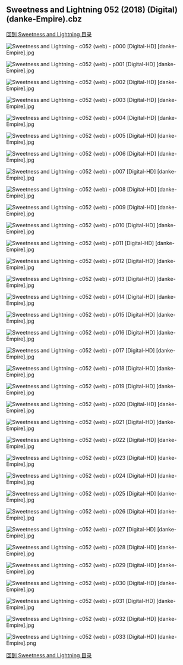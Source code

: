 ## Sweetness and Lightning 052 (2018) (Digital) (danke-Empire).cbz


[回到 Sweetness and Lightning 目录](https://github.com/alicewish/markdown/blob/master/series/Sweetness-Lightning.md)


![Sweetness and Lightning - c052 (web) - p000 [Digital-HD] [danke-Empire].jpg](https://wx1.sinaimg.cn/large/6a9fdecagy1fp7gujrf9qj21j82cwtpt.jpg)

![Sweetness and Lightning - c052 (web) - p001 [Digital-HD] [danke-Empire].jpg](https://wx1.sinaimg.cn/large/6a9fdecagy1fp7gv0tmrcj21kw28zhdt.jpg)

![Sweetness and Lightning - c052 (web) - p002 [Digital-HD] [danke-Empire].jpg](https://wx1.sinaimg.cn/large/6a9fdecagy1fp7gvd4q0dj21kw28zb29.jpg)

![Sweetness and Lightning - c052 (web) - p003 [Digital-HD] [danke-Empire].jpg](https://wx1.sinaimg.cn/large/6a9fdecagy1fp7gvqwawsj21kw28zb29.jpg)

![Sweetness and Lightning - c052 (web) - p004 [Digital-HD] [danke-Empire].jpg](https://wx1.sinaimg.cn/large/6a9fdecagy1fp7gw5s8wxj21kw28zhdt.jpg)

![Sweetness and Lightning - c052 (web) - p005 [Digital-HD] [danke-Empire].jpg](https://wx1.sinaimg.cn/large/6a9fdecagy1fp7gwfg4e0j21kw28zb29.jpg)

![Sweetness and Lightning - c052 (web) - p006 [Digital-HD] [danke-Empire].jpg](https://wx1.sinaimg.cn/large/6a9fdecagy1fp7gwq0gzyj21kw28z1kx.jpg)

![Sweetness and Lightning - c052 (web) - p007 [Digital-HD] [danke-Empire].jpg](https://wx1.sinaimg.cn/large/6a9fdecagy1fp7gx13qrej21kw28z1kx.jpg)

![Sweetness and Lightning - c052 (web) - p008 [Digital-HD] [danke-Empire].jpg](https://wx1.sinaimg.cn/large/6a9fdecagy1fp7gxa1n2cj21kw28zb29.jpg)

![Sweetness and Lightning - c052 (web) - p009 [Digital-HD] [danke-Empire].jpg](https://wx1.sinaimg.cn/large/6a9fdecagy1fp7gxnkvorj21kw28z7wh.jpg)

![Sweetness and Lightning - c052 (web) - p010 [Digital-HD] [danke-Empire].jpg](https://wx1.sinaimg.cn/large/6a9fdecagy1fp7gxxtd13j21kw28z4qp.jpg)

![Sweetness and Lightning - c052 (web) - p011 [Digital-HD] [danke-Empire].jpg](https://wx1.sinaimg.cn/large/6a9fdecagy1fp7gy933y6j21kw28z4qp.jpg)

![Sweetness and Lightning - c052 (web) - p012 [Digital-HD] [danke-Empire].jpg](https://wx1.sinaimg.cn/large/6a9fdecagy1fp7gykscm8j21kw28zb29.jpg)

![Sweetness and Lightning - c052 (web) - p013 [Digital-HD] [danke-Empire].jpg](https://wx1.sinaimg.cn/large/6a9fdecagy1fp7gyvur20j21kw28z1kx.jpg)

![Sweetness and Lightning - c052 (web) - p014 [Digital-HD] [danke-Empire].jpg](https://wx1.sinaimg.cn/large/6a9fdecagy1fp7gzad6isj21kw28ze81.jpg)

![Sweetness and Lightning - c052 (web) - p015 [Digital-HD] [danke-Empire].jpg](https://wx1.sinaimg.cn/large/6a9fdecagy1fp7gzn0svmj21kw28z4qp.jpg)

![Sweetness and Lightning - c052 (web) - p016 [Digital-HD] [danke-Empire].jpg](https://wx1.sinaimg.cn/large/6a9fdecagy1fp7gzyciy4j21kw28z4pd.jpg)

![Sweetness and Lightning - c052 (web) - p017 [Digital-HD] [danke-Empire].jpg](https://wx1.sinaimg.cn/large/6a9fdecagy1fp7h07ichrj21kw28zhck.jpg)

![Sweetness and Lightning - c052 (web) - p018 [Digital-HD] [danke-Empire].jpg](https://wx1.sinaimg.cn/large/6a9fdecagy1fp7h0jb2i6j21kw28z1kx.jpg)

![Sweetness and Lightning - c052 (web) - p019 [Digital-HD] [danke-Empire].jpg](https://wx1.sinaimg.cn/large/6a9fdecagy1fp7h0trgqyj21kw28z1kx.jpg)

![Sweetness and Lightning - c052 (web) - p020 [Digital-HD] [danke-Empire].jpg](https://wx1.sinaimg.cn/large/6a9fdecagy1fp7h15ca0bj21kw28z7wh.jpg)

![Sweetness and Lightning - c052 (web) - p021 [Digital-HD] [danke-Empire].jpg](https://wx1.sinaimg.cn/large/6a9fdecagy1fp7h1dsmurj21kw28z1kx.jpg)

![Sweetness and Lightning - c052 (web) - p022 [Digital-HD] [danke-Empire].jpg](https://wx1.sinaimg.cn/large/6a9fdecagy1fp7h1jt8lyj21kw28z1kx.jpg)

![Sweetness and Lightning - c052 (web) - p023 [Digital-HD] [danke-Empire].jpg](https://wx1.sinaimg.cn/large/6a9fdecagy1fp7h1tcxsqj21kw28zaxd.jpg)

![Sweetness and Lightning - c052 (web) - p024 [Digital-HD] [danke-Empire].jpg](https://wx1.sinaimg.cn/large/6a9fdecagy1fp7h24e1b9j21kw28z1kx.jpg)

![Sweetness and Lightning - c052 (web) - p025 [Digital-HD] [danke-Empire].jpg](https://wx1.sinaimg.cn/large/6a9fdecagy1fp7h2ff31sj21kw28zhdt.jpg)

![Sweetness and Lightning - c052 (web) - p026 [Digital-HD] [danke-Empire].jpg](https://wx1.sinaimg.cn/large/6a9fdecagy1fp7h2piqnyj21kw28z7wh.jpg)

![Sweetness and Lightning - c052 (web) - p027 [Digital-HD] [danke-Empire].jpg](https://wx1.sinaimg.cn/large/6a9fdecagy1fp7h2ylt9bj21kw28z4qp.jpg)

![Sweetness and Lightning - c052 (web) - p028 [Digital-HD] [danke-Empire].jpg](https://wx1.sinaimg.cn/large/6a9fdecagy1fp7h3ce3l8j21kw28zhdt.jpg)

![Sweetness and Lightning - c052 (web) - p029 [Digital-HD] [danke-Empire].jpg](https://wx1.sinaimg.cn/large/6a9fdecagy1fp7h3n777pj21kw28zqux.jpg)

![Sweetness and Lightning - c052 (web) - p030 [Digital-HD] [danke-Empire].jpg](https://wx1.sinaimg.cn/large/6a9fdecagy1fp7h3xbdrdj21kw28zb29.jpg)

![Sweetness and Lightning - c052 (web) - p031 [Digital-HD] [danke-Empire].jpg](https://wx1.sinaimg.cn/large/6a9fdecagy1fp7h4te0uzj21kw28z7wh.jpg)

![Sweetness and Lightning - c052 (web) - p032 [Digital-HD] [danke-Empire].jpg](https://wx1.sinaimg.cn/large/6a9fdecagy1fp7h59zrvxj21kw28z1kx.jpg)

![Sweetness and Lightning - c052 (web) - p033 [Digital-HD] [danke-Empire].png](https://wx1.sinaimg.cn/large/6a9fdecagy1fp7h5cdle0j21kw28z0qz.jpg)

[回到 Sweetness and Lightning 目录](https://github.com/alicewish/markdown/blob/master/series/Sweetness-Lightning.md)

